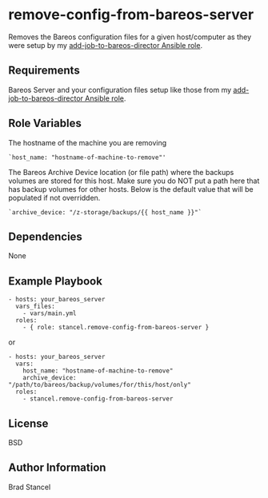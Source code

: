remove-config-from-bareos-server
=========

Removes the Bareos configuration files for a given host/computer as they were setup by my [add-job-to-bareos-director Ansible role](https://github.com/stancel/add-job-to-bareos-director).

Requirements
------------

Bareos Server and your configuration files setup like those from my [add-job-to-bareos-director Ansible role](https://github.com/stancel/add-job-to-bareos-director).

Role Variables
--------------

The hostname of the machine you are removing

	`host_name: "hostname-of-machine-to-remove"'

The Bareos Archive Device location (or file path) where the backups volumes are stored for this host. Make sure you do NOT put a path here that has backup volumes for other hosts. Below is the default value that will be populated if not overridden.

	`archive_device: "/z-storage/backups/{{ host_name }}"`

Dependencies
------------

None

Example Playbook
----------------

	- hosts: your_bareos_server
	  vars_files:
	    - vars/main.yml
	  roles:
	    - { role: stancel.remove-config-from-bareos-server }


or 


	- hosts: your_bareos_server
	  vars:
		host_name: "hostname-of-machine-to-remove"
		archive_device: "/path/to/bareos/backup/volumes/for/this/host/only"
	  roles:
	    - stancel.remove-config-from-bareos-server

License
-------

BSD

Author Information
------------------

Brad Stancel
